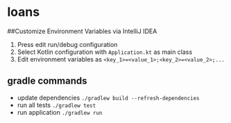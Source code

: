 # loans

##Customize Environment Variables via IntelliJ IDEA
1. Press edit run/debug configuration
2. Select Kotlin configuration with `Application.kt` as main class
3. Edit environment variables as `<key_1>=<value_1>;<key_2>=<value_2>;...`

## gradle commands
- update dependencies `./gradlew build --refresh-dependencies`
- run all tests `./gradlew test`
- run application `./gradlew run`
